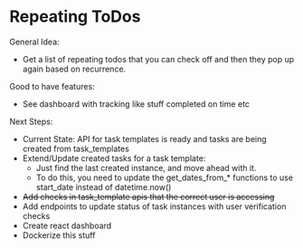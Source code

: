 # Repeating ToDos

General Idea:
* Get a list of repeating todos that you can check off and then they pop up again based on recurrence.

Good to have features:
* See dashboard with tracking like stuff completed on time etc

Next Steps:
* Current State: API for task templates is ready and tasks are being created from task_templates
* Extend/Update created tasks for a task template:
  * Just find the last created instance, and move ahead with it.
  * To do this, you need to update the get_dates_from_* functions to use start_date instead of datetime.now()
* ~~Add checks in task_template apis that the correct user is accessing~~
* Add endpoints to update status of task instances with user verification checks
* Create react dashboard
* Dockerize this stuff